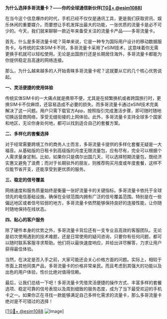 **为什么选择多哥流量卡？——你的全球通信新伙伴[[TG💪+ @esim1088](https://t.me/s/esim1088)]**

在当今这个信息爆炸的时代，手机已经不仅仅是通讯工具，更是我们获取资讯、娱乐休闲的重要媒介。而要想让手机发挥出最大的功能，一张优质的流量卡是必不可少的。今天，我们就来聊聊一款近年来备受关注的流量卡产品——多哥流量卡。

首先，什么是多哥流量卡呢？简单来说，它是一种专为国际用户设计的移动数据服务卡。与传统的实体SIM卡不同，多哥流量卡采用了eSIM技术，这意味着你无需更换手机就可以轻松使用。无论是出国旅行还是长期居住海外，多哥流量卡都能为你提供稳定且高速的网络连接。

那么，为什么越来越多的人开始青睐多哥流量卡呢？这就要从它的几个核心优势说起。

**一、灵活便捷的使用体验**

传统实体SIM卡的一大痛点就是携带不便，尤其是在频繁换机或者跨国旅行时，更换SIM卡不仅麻烦，还容易造成不必要的损失。而多哥流量卡通过eSIM技术完美解决了这一问题。用户只需下载官方App，按照指引完成激活步骤，即可随时随地切换运营商网络，享受无缝衔接的上网体验。此外，多哥流量卡支持全球多个国家和地区，无论你身处何地，都可以找到适合自己的套餐方案。

**二、多样化的套餐选择**

对于经常需要跨境工作的商务人士而言，多哥流量卡提供的多样化套餐无疑是一大福音。从基础版的日租卡到高级版的月度无限流量包，应有尽有，完全可以根据个人需求量身定制。比如，如果你只是偶尔出国几天，可以选择短期流量包，既经济实惠又避免了浪费；而对于长期驻外的朋友，则推荐购买月度或年度套餐，这样不仅能节省开支，还能享受到更优质的服务。

**三、稳定的信号覆盖**

网络速度和服务质量始终是衡量一张好流量卡的关键指标。多哥流量卡依托于全球领先的电信基础设施，确保在全球范围内拥有广泛的信号覆盖范围。特别是在一些偏远地区或者信号较弱的地方，多哥流量卡依然能够保持良好的连接性能，让你随时随地保持在线状态。

**四、贴心的客户服务**

除了硬件本身的优势之外，多哥流量卡背后还有一支专业且高效的客服团队。无论是初次使用遇到的技术难题，还是日常使用的疑问咨询，只要你有任何问题，都可以随时联系客服寻求帮助。他们将以最快速度响应，并给出详尽解答，力求让用户获得最佳体验。

当然，在决定是否入手之前，大家可能还会关心价格方面的问题。实际上，相较于市面上其他同类产品，多哥流量卡的价格非常亲民。而且考虑到其强大的功能以及出色的用户体验，性价比绝对值得信赖。

最后，让我们总结一下吧！多哥流量卡凭借灵活便捷的操作方式、丰富多样的套餐选项、稳定可靠的信号表现以及周到细致的服务态度，成为了当下最受欢迎的手机卡之一。如果你正在寻找一款能够满足自己多样化需求的流量卡，那么多哥流量卡绝对是不可错过的选择！

[[TG💪+ @esim1088](https://t.me/s/esim1088) ![Image](https://i.postimg.cc/4NQfJmqS/Snipaste-2025-05-13-00-14-12.png)]